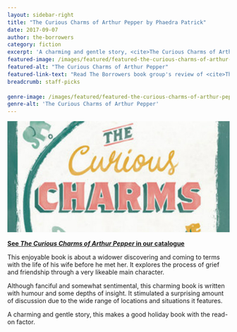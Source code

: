 ```yaml
---
layout: sidebar-right
title: "The Curious Charms of Arthur Pepper by Phaedra Patrick"
date: 2017-09-07
author: the-borrowers
category: fiction
excerpt: 'A charming and gentle story, <cite>The Curious Charms of Arthur Pepper</cite> makes a good holiday book with the read-on factor.'
featured-image: /images/featured/featured-the-curious-charms-of-arthur-pepper.jpg
featured-alt: "The Curious Charms of Arthur Pepper"
featured-link-text: "Read The Borrowers book group's review of <cite>The Curious Charms of Arthur Pepper</cite>"
breadcrumb: staff-picks

genre-image: /images/featured/featured-the-curious-charms-of-arthur-pepper-genre.jpg
genre-alt: 'The Curious Charms of Arthur Pepper'
---
```


![The Curious Charms of Arthur Pepper](/images/featured/featured-the-curious-charms-of-arthur-pepper.jpg)

**[See <cite>The Curious Charms of Arthur Pepper</cite> in our catalogue](https://suffolk.spydus.co.uk/cgi-bin/spydus.exe/ENQ/OPAC/BIBENQ?BRN=2015594)**

This enjoyable book is about a widower discovering and coming to terms with the life of his wife before he met her. It explores the process of grief and friendship through a very likeable main character.

Although fanciful and somewhat sentimental, this charming book is written with humour and some depths of insight. It stimulated a surprising amount of discussion due to the wide range of locations and situations it features.

A charming and gentle story, this makes a good holiday book with the read-on factor.
